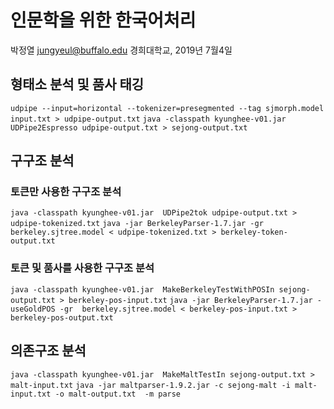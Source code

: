 # 인문학을 위한 한국어처리 

박정열 jungyeul@buffalo.edu   경희대학교, 2019년 7월4일

## 형태소 분석 및 품사 태깅

`udpipe --input=horizontal --tokenizer=presegmented --tag sjmorph.model input.txt > udpipe-output.txt`
`java -classpath kyunghee-v01.jar  UDPipe2Espresso udpipe-output.txt > sejong-output.txt`


## 구구조 분석

### 토큰만 사용한 구구조 분석
`java -classpath kyunghee-v01.jar  UDPipe2tok udpipe-output.txt > udpipe-tokenized.txt`
`java -jar BerkeleyParser-1.7.jar -gr berkeley.sjtree.model < udpipe-tokenized.txt > berkeley-token-output.txt`

### 토큰 및 품사를 사용한 구구조 분석
`java -classpath kyunghee-v01.jar  MakeBerkeleyTestWithPOSIn sejong-output.txt > berkeley-pos-input.txt`
`java -jar BerkeleyParser-1.7.jar -useGoldPOS -gr  berkeley.sjtree.model < berkeley-pos-input.txt > berkeley-pos-output.txt`


## 의존구조 분석

`java -classpath kyunghee-v01.jar  MakeMaltTestIn sejong-output.txt > malt-input.txt`
`java -jar maltparser-1.9.2.jar -c sejong-malt -i malt-input.txt -o malt-output.txt  -m parse`

